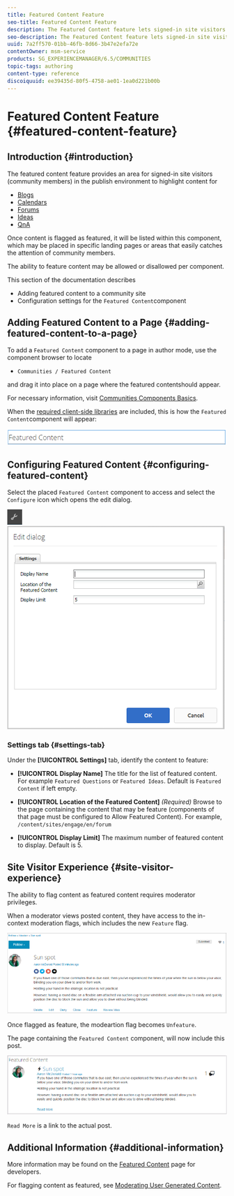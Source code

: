 ```yaml
---
title: Featured Content Feature
seo-title: Featured Content Feature
description: The Featured Content feature lets signed-in site visitors highlight content
seo-description: The Featured Content feature lets signed-in site visitors highlight content
uuid: 7a2ff570-01bb-46fb-8d66-3b47e2efa72e
contentOwner: msm-service
products: SG_EXPERIENCEMANAGER/6.5/COMMUNITIES
topic-tags: authoring
content-type: reference
discoiquuid: ee39435d-80f5-4758-ae01-1ea0d221b00b
---
```


# Featured Content Feature {#featured-content-feature}

## Introduction {#introduction}

The featured content feature provides an area for signed-in site visitors (community members) in the publish environment to highlight content for

* [Blogs](blog-feature.md)
* [Calendars](calendar.md)
* [Forums](forum.md)
* [Ideas](ideation-feature.md)
* [QnA](working-with-qna.md)

Once content is flagged as featured, it will be listed within this component, which may be placed in specific landing pages or areas that easily catches the attention of community members.

The ability to feature content may be allowed or disallowed per component.

This section of the documentation describes

* Adding featured content to a community site
* Configuration settings for the `Featured Content`component

## Adding Featured Content to a Page {#adding-featured-content-to-a-page}

To add a `Featured Content` component to a page in author mode, use the component browser to locate

* `Communities / Featured Content`

and drag it into place on a page where the featured contentshould appear.

For necessary information, visit [Communities Components Basics](basics.md).

When the [required client-side libraries](essentials-featured.md#essentials-for-client-side) are included, this is how the `Featured Content`component will appear:

![chlimage_1-13](assets/chlimage_1-13.png)

## Configuring Featured Content {#configuring-featured-content}

Select the placed `Featured Content` component to access and select the `Configure` icon which opens the edit dialog.

![chlimage_1-14](assets/chlimage_1-14.png) ![chlimage_1-15](assets/chlimage_1-15.png)

### Settings tab {#settings-tab}

Under the **[!UICONTROL Settings]** tab, identify the content to feature:

* **[!UICONTROL Display Name]**
  The title for the list of featured content. For example `Featured Questions` or `Featured Ideas`. Default is `Featured Content` if left empty.

* **[!UICONTROL Location of the Featured Content]**
  *(Required)* Browse to the page containing the content that may be feature (components of that page must be configured to Allow Featured Content). For example, `/content/sites/engage/en/forum`

* **[!UICONTROL Display Limit]**
  The maximum number of featured content to display. Default is 5.

## Site Visitor Experience {#site-visitor-experience}

The ability to flag content as featured content requires moderator privileges.

When a moderator views posted content, they have access to the in-context moderation flags, which includes the new `Feature` flag.

![chlimage_1-16](assets/chlimage_1-16.png)

Once flagged as feature, the modeartion flag becomes `Unfeature`.

The page containing the `Featured Content` component, will now include this post.

![chlimage_1-17](assets/chlimage_1-17.png)

`Read More` is a link to the actual post.

## Additional Information {#additional-information}

More information may be found on the [Featured Content](essentials-featured.md) page for developers.

For flagging content as featured, see [Moderating User Generated Content](moderate-ugc.md).
